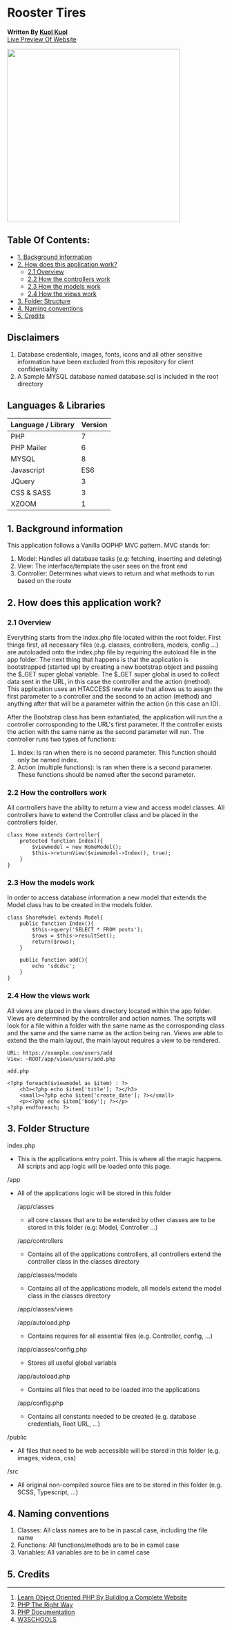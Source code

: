 # Rooster Tires

**Written By [Kuol Kuol](https://kuolkuol.com)**  \
<a href="https://roostertires.com/" target="_blank">Live Preview Of Website</a>


<img src="https://roostertires.com/public/images/logo.png" data-canonical-src="https://roostertires.com/public/images/logo.png" width="400"/>

## Table Of Contents:

  - [1. Background information](#1-Background-information)
  - [2. How does this application work?](#2-How-does-this-application-work?)
    - [2.1 Overview](#2.1-Overview)
    - [2.2 How the controllers work](#2.2-How-the-controllers-work)
    - [2.3 How the models work](#2.3-How-the-models-work)
    - [2.4 How the views work](#2.4-How-the-views-work)
  - [3. Folder  Structure](#3.-Folder-Structure)
  - [4. Naming conventions](#4.-Naming-conventions)
  - [5. Credits](#5.-Credits)


## **Disclaimers**
1. Database credentials, images, fonts, icons and all other sensitive information have been excluded from this repository for client confidentiality 
2. A Sample MYSQL database named database.sql is included in the root directory

## **Languages & Libraries**

|Language / Library | Version 	|
|------------	|---------	|
| PHP        	| 7       	|
| PHP Mailer 	| 6       	|
| MYSQL 	    | 8       	|
| Javascript 	| ES6     	|
| JQuery     	| 3       	|
| CSS & SASS  | 3       	|
| XZOOM      	| 1        	|


## **1. Background information**

This application follows a Vanilla OOPHP MVC pattern. MVC stands for: 

1. Model: Handles all database tasks (e.g: fetching, inserting and deleting)
2. View: The interface/template the user sees on the front end
3. Controller: Determines what views to return and what methods to run based on the route

## **2. How does this application work?**

### **2.1 Overview**
Everything starts from the index.php file located within the root folder. First things first, all necessary files (e.g. classes, controllers, models, config ...) are autoloaded onto the index.php file by requiring the autoload file in the  app folder. The next thing that happens is that the application is bootstrapped (started up) by creating a new bootstrap object and passing the $_GET super global variable. The $_GET super global is used to collect data sent in the URL, in this case the controller and the action (method). This application uses an HTACCESS rewrite rule that allows us to assign the first parameter to a controller and the second to an action (method) and anything after that will be a parameter within the action (in this case an ID). 


After the Bootstrap class has been extantiated, the application will run the a controller corrosponding to the URL's first parameter. If the controller exists the action with the same name as the second parameter will run. The controller runs two types of functions:

1. Index: Is ran when there is no second parameter. This function should only be named index.
2. Action (multiple functions): Is ran when there is a second parameter. These functions should be named after the second parameter.


### **2.2 How the controllers work**
All controllers have the ability to return a view and access model classes. All controllers have to extend the Controller class and be placed in the controllers folder. 

```
class Home extends Controller{
	protected function Index(){
		$viewmodel = new HomeModel();
		$this->returnView($viewmodel->Index(), true);
	}
}
```

### **2.3 How the models work**

In order to access database information a new model that extends the Model class has to be created in the models folder.   
```
class ShareModel extends Model{
	public function Index(){
		$this->query('SELECT * FROM posts');
		$rows = $this->resultSet();
		return($rows);
	}

	public function add(){
		echo 'sdcdsc';
	}
}
```
### **2.4 How the views work**

All views are placed in the views directory located within the app folder. Views are determined by the controller and action names. The scripts will look for a file within a folder  with the same name as the corrosponding class and the same and the same name as the action being ran. Views are able to extend the the main layout, the main layout requires a view to be rendered. 

```
URL: https://example.com/users/add
View: ~ROOT/app/views/users/add.php
```

```
add.php

<?php foreach($viewmodel as $item) : ?>
    <h3><?php echo $item['title']; ?></h3>
    <small><?php echo $item['create_date']; ?></small>
    <p><?php echo $item['body']; ?></p>
<?php endforeach; ?>
```

## **3. Folder  Structure**

index.php
- This is the applications entry point. This is where all the magic happens. All scripts and app logic will be loaded onto this page.

/app 
- All of the applications logic will be stored in this folder

    /app/classes
    - all core classes that are to be extended by other classes are to be stored in this folder (e.g: Model, Controller ...)

    /app/controllers
    - Contains all of the applications controllers, all controllers extend the controller class in the classes directory

    /app/classes/models
    - Contains all of the applications models, all models extend the model class in the classes directory

    /app/classes/views  

    /app/autoload.php
    - Contains requires for all essential files (e.g. Controller, config, ...)

    /app/classes/config.php
    - Stores all useful global variabls
    
    /app/autoload.php
    - Contains all files that need to be loaded into the applications
    
    /app/config.php
    - Contains all constants needed to be created (e.g. database credentials, Root URL, ...)

/public 
- All files that need to be web accessible will be stored in this folder (e.g. images, videos, css)

/src
- All original non-compiled source files are to be stored in this folder (e.g. SCSS, Typescript, ...)

## **4. Naming conventions**

1. Classes: All class names are to be in pascal case, including the file name 
2. Functions: All functions/methods are to be in camel case
3. Variables: All variables are to be in camel case


## **5. Credits**
___

1. [Learn Object Oriented PHP By Building a Complete Website](https://www.udemy.com/course/learn-object-oriented-php-by-building-a-complete-website/)
2. [PHP The Right Way](https://phptherightway.com/)
3. [PHP Documentation](https://www.php.net/)
4. [W3SCHOOLS](https://www.w3schools.com/php/DEFAULT.asp)
